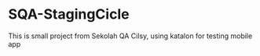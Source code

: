 # SQA-StagingCicle
This is small project from Sekolah QA Cilsy, using katalon for testing mobile app
